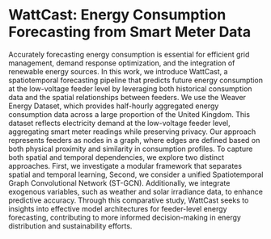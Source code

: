 # WattCast: Energy Consumption Forecasting from Smart Meter Data

Accurately forecasting energy consumption is essential for efficient grid management, demand response optimization, and the integration of renewable energy sources. In this work, we introduce WattCast, a spatiotemporal forecasting pipeline that predicts future energy consumption at the low-voltage feeder level by leveraging both historical consumption data and the spatial relationships between feeders. We use the Weaver Energy Dataset, which provides half-hourly aggregated energy consumption data across a large proportion of the United Kingdom. This dataset reflects electricity demand at the low-voltage feeder level, aggregating smart meter readings while preserving privacy. Our approach represents feeders as nodes in a graph, where edges are defined based on both physical proximity and similarity in consumption profiles. To capture both spatial and temporal dependencies, we explore two distinct approaches. First, we investigate a modular framework that separates spatial and temporal learning, Second, we consider a unified Spatiotemporal Graph Convolutional Network (ST-GCN). Additionally, we integrate exogenous variables, such as weather and solar irradiance data, to enhance predictive accuracy. Through this comparative study, WattCast seeks to insights into effective model architectures for 
feeder-level energy forecasting, contributing to more informed decision-making in energy distribution and sustainability efforts.